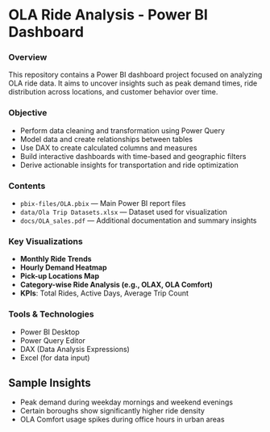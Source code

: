 #  OLA Ride Analysis - Power BI Dashboard

###  Overview
This repository contains a Power BI dashboard project focused on analyzing OLA ride data. It aims to uncover insights such as peak demand times, ride distribution across locations, and customer behavior over time.

###  Objective
- Perform data cleaning and transformation using Power Query
- Model data and create relationships between tables
- Use DAX to create calculated columns and measures
- Build interactive dashboards with time-based and geographic filters
- Derive actionable insights for transportation and ride optimization

###  Contents
- `pbix-files/OLA.pbix` — Main Power BI report files
- `data/Ola Trip Datasets.xlsx` — Dataset used for visualization
- `docs/OLA_sales.pdf` — Additional documentation and summary insights

###  Key Visualizations
- **Monthly Ride Trends**
- **Hourly Demand Heatmap**
- **Pick-up Locations Map**
- **Category-wise Ride Analysis (e.g., OLAX, OLA Comfort)**
- **KPIs**: Total Rides, Active Days, Average Trip Count

###  Tools & Technologies
- Power BI Desktop
- Power Query Editor
- DAX (Data Analysis Expressions)
- Excel (for data input) 

##  Sample Insights
- Peak demand during weekday mornings and weekend evenings
- Certain boroughs show significantly higher ride density
- OLA Comfort usage spikes during office hours in urban areas

